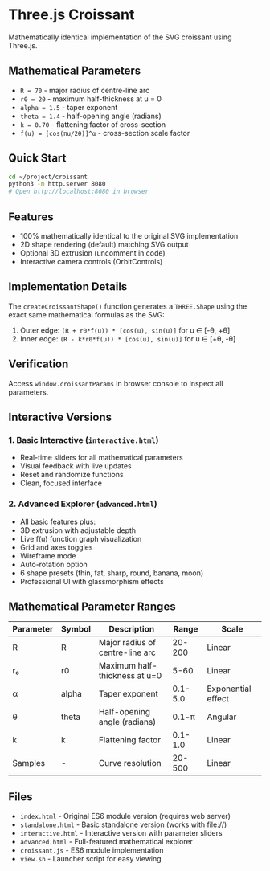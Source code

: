 # Three.js Croissant

Mathematically identical implementation of the SVG croissant using Three.js.

## Mathematical Parameters
- `R = 70` - major radius of centre-line arc
- `r0 = 20` - maximum half-thickness at u = 0
- `alpha = 1.5` - taper exponent
- `theta = 1.4` - half-opening angle (radians)
- `k = 0.70` - flattening factor of cross-section
- `f(u) = [cos(πu/2θ)]^α` - cross-section scale factor

## Quick Start

```bash
cd ~/project/croissant
python3 -m http.server 8080
# Open http://localhost:8080 in browser
```

## Features
- 100% mathematically identical to the original SVG implementation
- 2D shape rendering (default) matching SVG output
- Optional 3D extrusion (uncomment in code)
- Interactive camera controls (OrbitControls)

## Implementation Details
The `createCroissantShape()` function generates a `THREE.Shape` using the exact same mathematical formulas as the SVG:
1. Outer edge: `(R + r0*f(u)) * [cos(u), sin(u)]` for u ∈ [-θ, +θ]
2. Inner edge: `(R - k*r0*f(u)) * [cos(u), sin(u)]` for u ∈ [+θ, -θ]

## Verification
Access `window.croissantParams` in browser console to inspect all parameters.

## Interactive Versions

### 1. Basic Interactive (`interactive.html`)
- Real-time sliders for all mathematical parameters
- Visual feedback with live updates
- Reset and randomize functions
- Clean, focused interface

### 2. Advanced Explorer (`advanced.html`)
- All basic features plus:
- 3D extrusion with adjustable depth
- Live f(u) function graph visualization
- Grid and axes toggles
- Wireframe mode
- Auto-rotation option
- 6 shape presets (thin, fat, sharp, round, banana, moon)
- Professional UI with glassmorphism effects

## Mathematical Parameter Ranges

| Parameter | Symbol | Description | Range | Scale |
|-----------|--------|-------------|-------|-------|
| R | R | Major radius of centre-line arc | 20-200 | Linear |
| r₀ | r0 | Maximum half-thickness at u=0 | 5-60 | Linear |
| α | alpha | Taper exponent | 0.1-5.0 | Exponential effect |
| θ | theta | Half-opening angle (radians) | 0.1-π | Angular |
| k | k | Flattening factor | 0.1-1.0 | Linear |
| Samples | - | Curve resolution | 20-500 | Linear |

## Files
- `index.html` - Original ES6 module version (requires web server)
- `standalone.html` - Basic standalone version (works with file://)
- `interactive.html` - Interactive version with parameter sliders
- `advanced.html` - Full-featured mathematical explorer
- `croissant.js` - ES6 module implementation
- `view.sh` - Launcher script for easy viewing